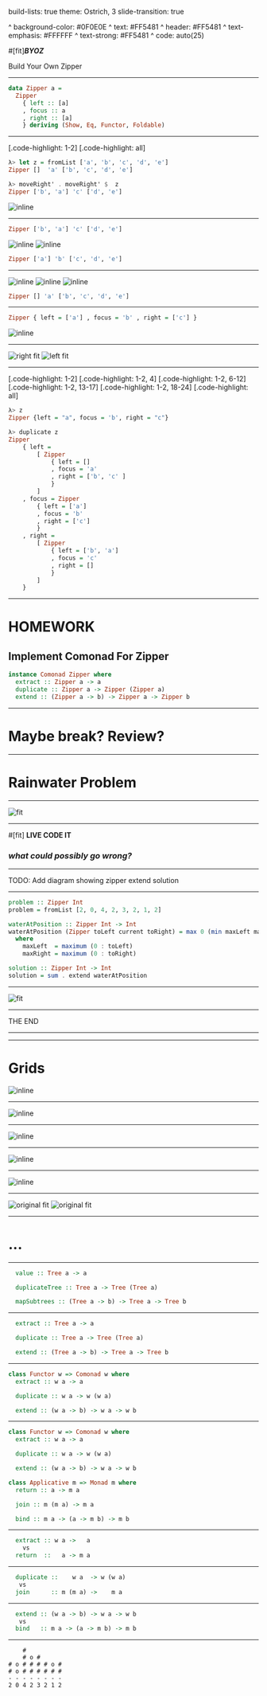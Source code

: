 build-lists: true
theme: Ostrich, 3
slide-transition: true

^ background-color: #0F0E0E
^ text: #FF5481
^ header: #FF5481
^ text-emphasis: #FFFFFF
^ text-strong: #FF5481
^ code: auto(25)

#[fit]**_BYOZ_**

Build Your Own Zipper

---

```haskell
data Zipper a =
  Zipper
    { left :: [a]
    , focus :: a
    , right :: [a]
    } deriving (Show, Eq, Functor, Foldable)
```

---

[.code-highlight: 1-2]
[.code-highlight: all]
```haskell
λ> let z = fromList ['a', 'b', 'c', 'd', 'e']
Zipper []  'a' ['b', 'c', 'd', 'e']

λ> moveRight' . moveRight' $  z
Zipper ['b', 'a'] 'c' ['d', 'e']
```

![inline](./images/zipper.png)

---

```haskell
Zipper ['b', 'a'] 'c' ['d', 'e']
```

![inline](./images/zipper.png)
![inline](./images/zipper-l1.png)

```haskell
Zipper ['a'] 'b' ['c', 'd', 'e']
```


---

![inline](./images/zipper.png)
![inline](./images/zipper-l1.png)
![inline](./images/zipper-l2.png)

```haskell
Zipper [] 'a' ['b', 'c', 'd', 'e']
```
---

```haskell
Zipper { left = ['a'] , focus = 'b' , right = ['c'] }
```

![inline](./images/zipper-small.png)

---

![right fit](./images/zipper-duplicate.png)
![left fit](./images/zipper-small.png)

---


[.code-highlight: 1-2]
[.code-highlight: 1-2, 4]
[.code-highlight: 1-2, 6-12]
[.code-highlight: 1-2, 13-17]
[.code-highlight: 1-2, 18-24]
[.code-highlight: all]
```haskell
λ> z
Zipper {left = "a", focus = 'b', right = "c"}

λ> duplicate z
Zipper
    { left =
        [ Zipper
            { left = []
            , focus = 'a'
            , right = ['b', 'c' ]
            }
        ]
    , focus = Zipper
        { left = ['a']
        , focus = 'b'
        , right = ['c']
        }
    , right =
        [ Zipper
            { left = ['b', 'a']
            , focus = 'c'
            , right = [] 
            }
        ]
    }
```

---

# HOMEWORK
## Implement Comonad For Zipper

```haskell
instance Comonad Zipper where
  extract :: Zipper a -> a
  duplicate :: Zipper a -> Zipper (Zipper a)
  extend :: (Zipper a -> b) -> Zipper a -> Zipper b
```

---

# Maybe break? Review?

---

# Rainwater Problem

---

![fit](./images/rainwater.png)

---

#[fit] **LIVE CODE IT**

### *what could possibly go wrong?*

---

TODO: Add diagram showing zipper extend solution

---


```haskell
problem :: Zipper Int
problem = fromList [2, 0, 4, 2, 3, 2, 1, 2]

waterAtPosition :: Zipper Int -> Int
waterAtPosition (Zipper toLeft current toRight) = max 0 (min maxLeft maxRight - current)
  where
    maxLeft  = maximum (0 : toLeft)
    maxRight = maximum (0 : toRight)

solution :: Zipper Int -> Int
solution = sum . extend waterAtPosition
```

---

![fit](./images/questions/any-questions-dwight.gif)

---

THE END 

---


---

# Grids


![inline](./images/grids/grid-selected.png)

---

![inline](./images/grids/duplicate-grid.png)

---

![inline](./images/grids/duplicate-grid-selected.png)

---

![inline](./images/grids/sudoku-rules.png)

---

![inline](./images/tree-demo-1.png)

---

![original fit](./images/tree-demo-1.png)
![original fit](./images/tree-demo-2.png)

---

# ...

---

```haskell
  value :: Tree a -> a

  duplicateTree :: Tree a -> Tree (Tree a)

  mapSubtrees :: (Tree a -> b) -> Tree a -> Tree b
```

---

```haskell
  extract :: Tree a -> a

  duplicate :: Tree a -> Tree (Tree a)

  extend :: (Tree a -> b) -> Tree a -> Tree b
```

---

```haskell
class Functor w => Comonad w where
  extract :: w a -> a

  duplicate :: w a -> w (w a)

  extend :: (w a -> b) -> w a -> w b
```

---

```haskell
class Functor w => Comonad w where
  extract :: w a -> a

  duplicate :: w a -> w (w a)

  extend :: (w a -> b) -> w a -> w b
```

```haskell
class Applicative m => Monad m where
  return :: a -> m a

  join :: m (m a) -> m a

  bind :: m a -> (a -> m b) -> m b
```

---

```haskell
  extract :: w a ->   a
    vs
  return  ::   a -> m a

```

---
```haskell
  duplicate ::    w a  -> w (w a)
   vs
  join      :: m (m a) ->    m a
```

---

```haskell
  extend :: (w a -> b) -> w a -> w b
   vs
  bind   :: m a -> (a -> m b) -> m b
```
---

```
    #    
    # o #  
# o # # # # o #
# o # # # # # #
- - - - - - - -
2 0 4 2 3 2 1 2
```
